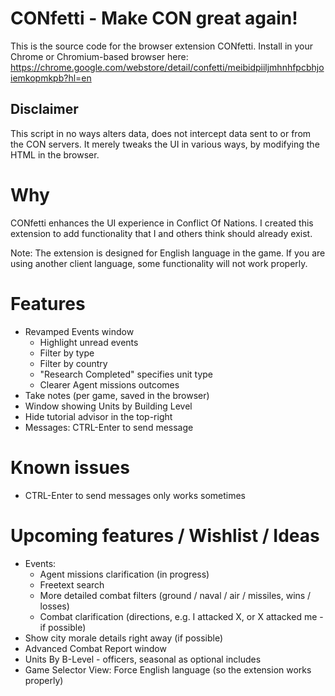 # CONfetti - Make CON great again!

This is the source code for the browser extension CONfetti. Install in your Chrome or Chromium-based browser here: https://chrome.google.com/webstore/detail/confetti/meibidpiiljmhnhfpcbhjoiemkopmkpb?hl=en

## Disclaimer

This script in no ways alters data, does not intercept data sent to or from the CON servers. It merely tweaks the UI in various ways, by modifying the HTML in the browser.


# Why

CONfetti enhances the UI experience in Conflict Of Nations. I created this extension to add functionality that I and others think should already exist.

Note: The extension is designed for English language in the game. If you are using another client language, some functionality will not work properly.


# Features

- Revamped Events window
  - Highlight unread events
  - Filter by type
  - Filter by country
  - "Research Completed" specifies unit type
  - Clearer Agent missions outcomes
- Take notes (per game, saved in the browser)
- Window showing Units by Building Level
- Hide tutorial advisor in the top-right
- Messages: CTRL-Enter to send message


# Known issues

- CTRL-Enter to send messages only works sometimes


# Upcoming features / Wishlist / Ideas

-   Events:
    -   Agent missions clarification (in progress)
    -   Freetext search
    -   More detailed combat filters (ground / naval / air / missiles, wins / losses)
    -   Combat clarification (directions, e.g. I attacked X, or X attacked me - if possible)
-   Show city morale details right away (if possible)
-   Advanced Combat Report window
-   Units By B-Level - officers, seasonal as optional includes
-   Game Selector View: Force English language (so the extension works properly)



